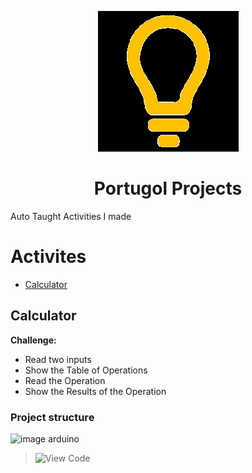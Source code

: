 <p align="center">
  <img src="https://github.com/VictorL-Santos/PortugolProjects/blob/Calculator/Portugol_Studio.png?raw=true" />
</p>
<h1 align="center">Portugol Projects</h1>

Auto Taught Activities I made

Activites
=================
<!--ts-->
   * [Calculator](#calculator)
<!--te-->
## Calculator
**Challenge:**
* Read two inputs 
* Show the Table of Operations
* Read the Operation
* Show the Results of the Operation

### Project structure
![image arduino](https://user-images.githubusercontent.com/51789882/174125086-ab50a5fd-6f6d-4adc-8840-08ad8304dadf.png)
> ![View Code]([https://github.com/nailtonvital/arduino-classes/blob/main/if_led1.ino](https://github.com/nailtonvital/arduino-classes/blob/main/led_sequence1.ino))
